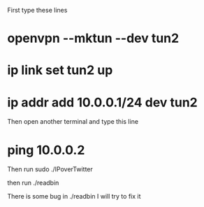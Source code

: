 First type these lines

# openvpn --mktun --dev tun2
# ip link set tun2 up
# ip addr add 10.0.0.1/24 dev tun2

Then open another terminal and type this line 
# ping 10.0.0.2

Then run sudo ./IPoverTwitter

then run ./readbin

There is some bug in ./readbin I will try to fix it

